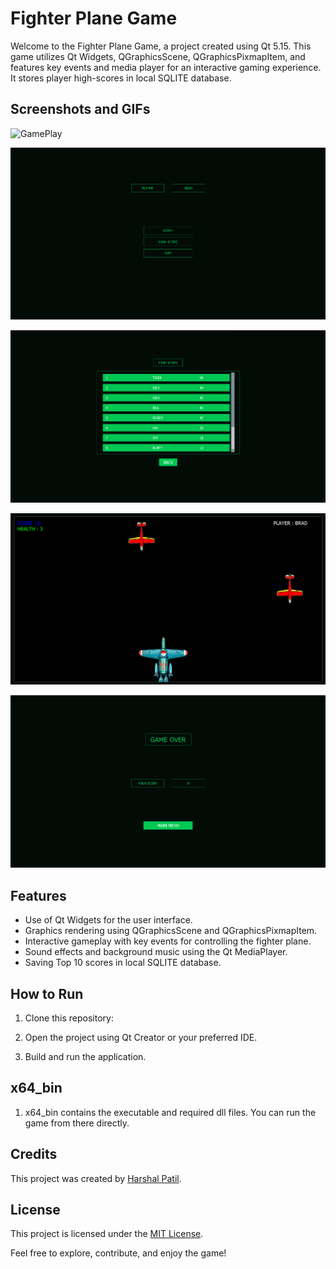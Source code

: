 # Fighter Plane Game

Welcome to the Fighter Plane Game, a project created using Qt 5.15. This game utilizes Qt Widgets, QGraphicsScene, QGraphicsPixmapItem, and features key events and media player for an interactive gaming experience. It stores player high-scores in local SQLITE database. 

## Screenshots and GIFs

![GamePlay](screenshots/gaming.gif)

![Main_Menu](screenshots/main_menu.png)

![High_Score](screenshots/high_score.png)

![Game](screenshots/game.png)

![Game_Over](screenshots/game_over.png)

## Features

- Use of Qt Widgets for the user interface.
- Graphics rendering using QGraphicsScene and QGraphicsPixmapItem.
- Interactive gameplay with key events for controlling the fighter plane.
- Sound effects and background music using the Qt MediaPlayer.
- Saving Top 10 scores in local SQLITE database.

## How to Run

1. Clone this repository:

2. Open the project using Qt Creator or your preferred IDE.

3. Build and run the application.

## x64_bin

1. x64_bin contains the executable and required dll files. You can run the game from there directly.

## Credits

This project was created by [Harshal Patil](https://github.com/harshal365247).

## License

This project is licensed under the [MIT License](LICENSE).

Feel free to explore, contribute, and enjoy the game!
